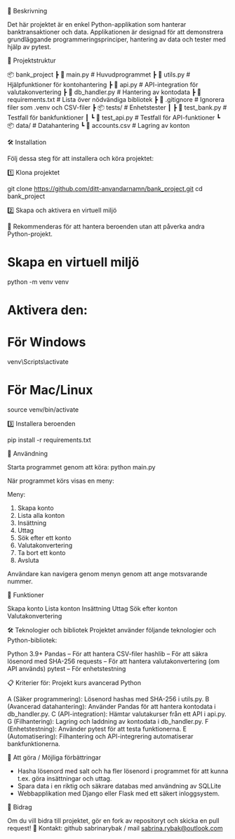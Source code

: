 📌 Beskrivning

Det här projektet är en enkel Python-applikation som hanterar banktransaktioner och data. Applikationen är designad för att demonstrera grundläggande programmeringsprinciper, hantering av data och tester med hjälp av pytest.

📂 Projektstruktur

📦 bank_project
 ┣ 📜 main.py          # Huvudprogrammet
 ┣ 📜 utils.py         # Hjälpfunktioner för kontohantering
 ┣ 📜 api.py           # API-integration för valutakonvertering
 ┣ 📜 db_handler.py    # Hantering av kontodata
 ┣ 📜 requirements.txt # Lista över nödvändiga bibliotek
 ┣ 📜 .gitignore       # Ignorera filer som .venv och CSV-filer
 ┣ 📦 tests/           # Enhetstester
 ┃ ┣ 📜 test_bank.py   # Testfall för bankfunktioner
 ┃ ┗ 📜 test_api.py    # Testfall för API-funktioner
 ┗ 📦 data/            # Datahantering
   ┗ 📜 accounts.csv   # Lagring av konton

🛠️ Installation

Följ dessa steg för att installera och köra projektet:

1️⃣ Klona projektet

git clone https://github.com/ditt-anvandarnamn/bank_project.git
cd bank_project

2️⃣ Skapa och aktivera en virtuell miljö

📌 Rekommenderas för att hantera beroenden utan att påverka andra Python-projekt.

# Skapa en virtuell miljö
python -m venv venv

# Aktivera den:
# För Windows
venv\Scripts\activate

# För Mac/Linux
source venv/bin/activate

3️⃣ Installera beroenden

pip install -r requirements.txt

🚀 Användning

Starta programmet genom att köra:
python main.py

När programmet körs visas en meny:

Meny:
1. Skapa konto
2. Lista alla konton
3. Insättning
4. Uttag
5. Sök efter ett konto
6. Valutakonvertering
7. Ta bort ett konto
8. Avsluta

Användare kan navigera genom menyn genom att ange motsvarande nummer.

🎯 Funktioner

Skapa konto
Lista konton
Insättning
Uttag
Sök efter konton
Valutakonvertering

🛠️ Teknologier och bibliotek
Projektet använder följande teknologier och Python-bibliotek:

Python 3.9+
Pandas – För att hantera CSV-filer
hashlib – För att säkra lösenord med SHA-256
requests – För att hantera valutakonvertering (om API används)
pytest – För enhetstestning

📋 Kriterier för: Projekt kurs avancerad Python

A (Säker programmering): Lösenord hashas med SHA-256 i utils.py.
B (Avancerad datahantering): Använder Pandas för att hantera kontodata i db_handler.py.
C (API-integration): Hämtar valutakurser från ett API i api.py.
G (Filhantering): Lagring och laddning av kontodata i db_handler.py.
F (Enhetstestning): Använder pytest för att testa funktionerna.
E (Automatisering): Filhantering och API-integrering automatiserar bankfunktionerna.

📝 Att göra / Möjliga förbättringar

- Hasha lösenord med salt och ha fler lösenord i programmet för att kunna t.ex. göra insättningar och uttag. 
- Spara data i en riktig och säkrare databas med användning av SQLLite
- Webbapplikation med Django eller Flask med ett säkert inloggsystem.

🤝 Bidrag

Om du vill bidra till projektet, gör en fork av repositoryt och skicka en pull request!
📩 Kontakt: github sabrinarybak / mail sabrina.rybak@outlook.com
